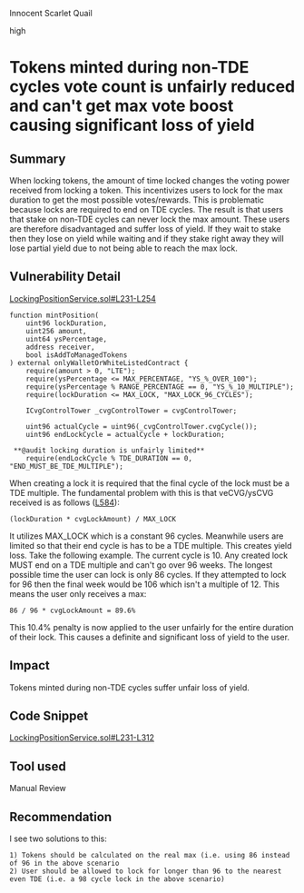 Innocent Scarlet Quail

high

# Tokens minted during non-TDE cycles vote count is unfairly reduced and can't get max vote boost causing significant loss of yield

## Summary

When locking tokens, the amount of time locked changes the voting power received from locking a token. This incentivizes users to lock for the max duration to get the most possible votes/rewards. This is problematic because locks are required to end on TDE cycles. The result is that users that stake on non-TDE cycles can never lock the max amount. These users are therefore disadvantaged and suffer loss of yield. If they wait to stake then they lose on yield while waiting and if they stake right away they will lose partial yield due to not being able to reach the max lock.

## Vulnerability Detail

[LockingPositionService.sol#L231-L254](https://github.com/sherlock-audit/2023-11-convergence/blob/main/sherlock-cvg/contracts/Locking/LockingPositionService.sol#L231-L254)

    function mintPosition(
        uint96 lockDuration,
        uint256 amount,
        uint64 ysPercentage,
        address receiver,
        bool isAddToManagedTokens
    ) external onlyWalletOrWhiteListedContract {
        require(amount > 0, "LTE");
        require(ysPercentage <= MAX_PERCENTAGE, "YS_%_OVER_100");
        require(ysPercentage % RANGE_PERCENTAGE == 0, "YS_%_10_MULTIPLE");
        require(lockDuration <= MAX_LOCK, "MAX_LOCK_96_CYCLES");

        ICvgControlTower _cvgControlTower = cvgControlTower;

        uint96 actualCycle = uint96(_cvgControlTower.cvgCycle());
        uint96 endLockCycle = actualCycle + lockDuration;

     **@audit locking duration is unfairly limited**
        require(endLockCycle % TDE_DURATION == 0, "END_MUST_BE_TDE_MULTIPLE");

When creating a lock it is required that the final cycle of the lock must be a TDE multiple. The fundamental problem with this is that veCVG/ysCVG received is as follows ([L584](https://github.com/sherlock-audit/2023-11-convergence/blob/main/sherlock-cvg/contracts/Locking/LockingPositionService.sol#L584)):

    (lockDuration * cvgLockAmount) / MAX_LOCK

It utilizes MAX_LOCK which is a constant 96 cycles. Meanwhile users are limited so that their end cycle is has to be a TDE multiple. This creates yield loss. Take the following example. The current cycle is 10. Any created lock MUST end on a TDE multiple and can't go over 96 weeks. The longest possible time the user can lock is only 86 cycles. If they attempted to lock for 96 then the final week would be 106 which isn't a multiple of 12. This means the user only receives a max:

    86 / 96 * cvgLockAmount = 89.6%

This 10.4% penalty is now applied to the user unfairly for the entire duration of their lock. This causes a definite and significant loss of yield to the user.

## Impact

Tokens minted during non-TDE cycles suffer unfair loss of yield.

## Code Snippet

[LockingPositionService.sol#L231-L312](https://github.com/sherlock-audit/2023-11-convergence/blob/main/sherlock-cvg/contracts/Locking/LockingPositionService.sol#L231-L312)

## Tool used

Manual Review

## Recommendation

I see two solutions to this:
    
    1) Tokens should be calculated on the real max (i.e. using 86 instead of 96 in the above scenario
    2) User should be allowed to lock for longer than 96 to the nearest even TDE (i.e. a 98 cycle lock in the above scenario)
